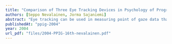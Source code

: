```yaml
---
title: "Comparison of Three Eye Tracking Devices in Psychology of Programming Research"
authors: [Seppo Nevalainen, Jorma Sajaniemi]
abstract: "Eye tracking can be used in measuring point of gaze data that provides information concerning subject’s focus of attention. The focus of subject’s attention can be used as supportive evidence in studying cognitive processes. Despite the potential usefulness of eye tracking in psychology of programming research, there exists only few instances where eye tracking has actually been used. This paper presents an experiment in which we used three eye tracking devices to record subjects’ points of gaze when they were studying short computer programs using a program animator. The results suggest that eye tracking can be used to collect relatively accurate data for the purposes of psychology of programming research. The results also revealed significant differences between the devices in the accuracy of the point of gaze data and in the times needed for setting up the monitoring process."
publishedAt: "ppig-2004"
year: 2004
url_pdf: "files/2004-PPIG-16th-nevalainen.pdf"
---
```

